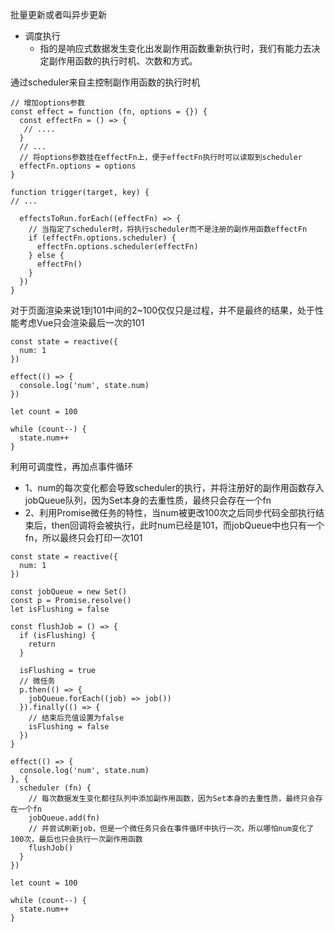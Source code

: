 批量更新或者叫异步更新
- 调度执行
  - 指的是响应式数据发生变化出发副作用函数重新执行时，我们有能力去决定副作用函数的执行时机、次数和方式。

通过scheduler来自主控制副作用函数的执行时机
```
// 增加options参数
const effect = function (fn, options = {}) {
  const effectFn = () => {
   // ....
  }
  // ...
  // 将options参数挂在effectFn上，便于effectFn执行时可以读取到scheduler
  effectFn.options = options
}

function trigger(target, key) {
// ...

  effectsToRun.forEach((effectFn) => {
    // 当指定了scheduler时，将执行scheduler而不是注册的副作用函数effectFn
    if (effectFn.options.scheduler) {
      effectFn.options.scheduler(effectFn)
    } else {
      effectFn()
    }
  })
}
```
对于页面渲染来说1到101中间的2~100仅仅只是过程，并不是最终的结果，处于性能考虑Vue只会渲染最后一次的101
```
const state = reactive({
  num: 1
})

effect(() => {
  console.log('num', state.num)
})

let count = 100

while (count--) {
  state.num++
}
```
利用可调度性，再加点事件循环
  - 1、num的每次变化都会导致scheduler的执行，并将注册好的副作用函数存入jobQueue队列，因为Set本身的去重性质，最终只会存在一个fn
  - 2、利用Promise微任务的特性，当num被更改100次之后同步代码全部执行结束后，then回调将会被执行，此时num已经是101，而jobQueue中也只有一个fn，所以最终只会打印一次101
```
const state = reactive({
  num: 1
})

const jobQueue = new Set()
const p = Promise.resolve()
let isFlushing = false

const flushJob = () => {
  if (isFlushing) {
    return
  }

  isFlushing = true
  // 微任务
  p.then(() => {
    jobQueue.forEach((job) => job())
  }).finally(() => {
    // 结束后充值设置为false
    isFlushing = false
  })
}

effect(() => {
  console.log('num', state.num)
}, {
  scheduler (fn) {
    // 每次数据发生变化都往队列中添加副作用函数，因为Set本身的去重性质，最终只会存在一个fn
    jobQueue.add(fn)
    // 并尝试刷新job，但是一个微任务只会在事件循环中执行一次，所以哪怕num变化了100次，最后也只会执行一次副作用函数
    flushJob()
  }
})

let count = 100

while (count--) {
  state.num++
}
```